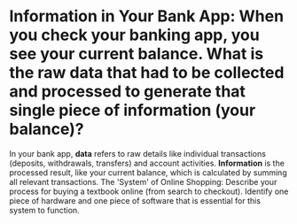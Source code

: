 # Information in Your Bank App: When you check your banking app, you see your current balance. What is the raw data that had to be collected and processed to generate that single piece of information (your balance)?
In your bank app, **data** refers to raw details like individual transactions (deposits, withdrawals, transfers) and account activities. **Information** is the processed result, like your current balance, which is calculated by summing all relevant transactions.
The 'System' of Online Shopping: Describe your process for buying a textbook online (from search to checkout). Identify one piece of hardware and one piece of software that is essential for this system to function.
